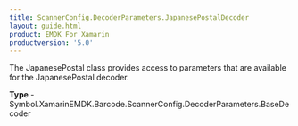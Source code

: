 ```yaml
---
title: ScannerConfig.DecoderParameters.JapanesePostalDecoder
layout: guide.html 
product: EMDK For Xamarin 
productversion: '5.0' 
---
```

The JapanesePostal class provides access to parameters that are available for the JapanesePostal decoder.

**Type** - Symbol.XamarinEMDK.Barcode.ScannerConfig.DecoderParameters.BaseDecoder



